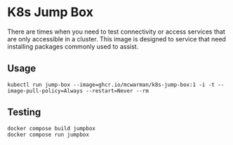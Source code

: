 # K8s Jump Box

There are times when you need to test connectivity or access services that are
only accessible in a cluster. This image is designed to service that need installing
packages commonly used to assist.

## Usage

```shell
kubectl run jump-box --image=ghcr.io/mcwarman/k8s-jump-box:1 -i -t --image-pull-policy=Always --restart=Never --rm
```

## Testing

```shell
docker compose build jumpbox
docker compose run jumpbox
```
